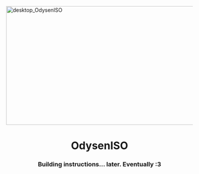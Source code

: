 <img src="https://socialify.git.ci/odysen/desktop_OdysenISO/image?description=1&font=Jost&language=1&logo=https%3A%2F%2Fmedia.kerichuu.space%2Fu%2Fsvg_squared.svg&name=1&owner=1&theme=Dark" alt="desktop_OdysenISO" width="640" height="320" />

<h1 align="center" style="font-weight: bold;">OdysenISO</h1>
<h3 align="center" style="font-weight: bold;">Building instructions... later. Eventually :3</h1>
